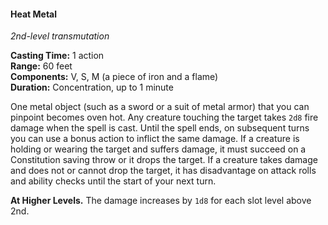 #### Heat Metal
<!-- markdownlint-disable link-image-reference-definitions -->
[_metadata_:spell_name]:- "Heat Metal"
[_metadata_:spell_level]:- "2"
[_metadata_:spell_school]:- "transmutation"
[_metadata_:ritual]:- "false"
[_metadata_:casting_time_amount]:- "1"
[_metadata_:casting_time_unit]:- "action"
[_metadata_:range]:- "60 feet"
[_metadata_:target]:- "one metal object that you can pinpoint"
[_metadata_:components_verbal]:- "true"
[_metadata_:components_somatic]:- "true"
[_metadata_:components_material]:- "true"
[_metadata_:components_material_description]:- "a piece of iron and a flame"
[_metadata_:duration]:- "1 minute"
[_metadata_:concentration]:- "true"
[_metadata_:saving_throw]:- "Constitution"
[_metadata_:saving_throw_success]:- "special"
[_metadata_:damage_formula]:- "2d8"
[_metadata_:damage_type]:- "fire"
[_metadata_:compared_to_wotc_srd_5.1]:- "mechanics_same_wording_different"
[_metadata_:compared_to_a5e_srd]:- "mechanics_same_wording_different"
<!-- markdownlint-disable-next-line no-emphasis-as-heading -->
_2nd-level transmutation_

**Casting Time:** 1 action \
**Range:** 60 feet \
**Components:** V, S, M (a piece of iron and a flame) \
**Duration:** Concentration, up to 1 minute

One metal object (such as a sword or a suit of metal armor) that you can pinpoint becomes oven hot.
Any creature touching the target takes `2d8` fire damage when the spell is cast.
Until the spell ends, on subsequent turns you can use a bonus action to inflict the same damage.
If a creature is holding or wearing the target and suffers damage, it must succeed on a Constitution saving throw or it drops the target.
If a creature takes damage and does not or cannot drop the target, it has disadvantage on attack rolls and ability checks until the start of your next turn.

**At Higher Levels.**
The damage increases by `1d8` for each slot level above 2nd.
